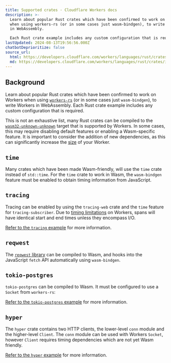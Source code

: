 ```yaml
---
title: Supported crates · Cloudflare Workers docs
description: >-
  Learn about popular Rust crates which have been confirmed to work on Workers
  when using workers-rs (or in some cases just wasm-bindgen), to write Workers
  in WebAssembly.

  Each Rust crate example includes any custom configuration that is required.
lastUpdated: 2024-08-13T19:56:56.000Z
chatbotDeprioritize: false
source_url:
  html: https://developers.cloudflare.com/workers/languages/rust/crates/
  md: https://developers.cloudflare.com/workers/languages/rust/crates/index.md
---
```


## Background

Learn about popular Rust crates which have been confirmed to work on Workers when using [`workers-rs`](https://github.com/cloudflare/workers-rs) (or in some cases just `wasm-bindgen`), to write Workers in WebAssembly. Each Rust crate example includes any custom configuration that is required.

This is not an exhaustive list, many Rust crates can be compiled to the [`wasm32-unknown-unknown`](https://doc.rust-lang.org/rustc/platform-support/wasm64-unknown-unknown.html) target that is supported by Workers. In some cases, this may require disabling default features or enabling a Wasm-specific feature. It is important to consider the addition of new dependencies, as this can significantly increase the [size](https://developers.cloudflare.com/workers/platform/limits/#worker-size) of your Worker.

## `time`

Many crates which have been made Wasm-friendly, will use the `time` crate instead of `std::time`. For the `time` crate to work in Wasm, the `wasm-bindgen` feature must be enabled to obtain timing information from JavaScript.

## `tracing`

Tracing can be enabled by using the `tracing-web` crate and the `time` feature for `tracing-subscriber`. Due to [timing limitations](https://developers.cloudflare.com/workers/reference/security-model/#step-1-disallow-timers-and-multi-threading) on Workers, spans will have identical start and end times unless they encompass I/O.

[Refer to the `tracing` example](https://github.com/cloudflare/workers-rs/tree/main/examples/tracing) for more information.

## `reqwest`

The [`reqwest` library](https://docs.rs/reqwest/latest/reqwest/) can be compiled to Wasm, and hooks into the JavaScript `fetch` API automatically using `wasm-bindgen`.

## `tokio-postgres`

`tokio-postgres` can be compiled to Wasm. It must be configured to use a `Socket` from `workers-rs`:

[Refer to the `tokio-postgres` example](https://github.com/cloudflare/workers-rs/tree/main/examples/tokio-postgres) for more information.

## `hyper`

The `hyper` crate contains two HTTP clients, the lower-level `conn` module and the higher-level `Client`. The `conn` module can be used with Workers `Socket`, however `Client` requires timing dependencies which are not yet Wasm friendly.

[Refer to the `hyper` example](https://github.com/cloudflare/workers-rs/tree/main/examples/hyper) for more information.

